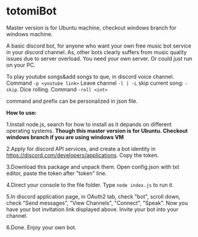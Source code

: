 # totomiBot
Master version is for Ubuntu machine, checkout windows branch for windows machine.


A basic discord bot, for anyone who want your own free music bot service in your discord channel. As, other bots clearly suffers from music quality issues due to server overload.
You need your own server. Or could just run on your PC.



To play youtube songs&add songs to que, in discord voice channel. Command `-p <youtube link>` Leave channel `-l | -L` skip current song: `-skip`.
Dice rolling. Command `-roll <int>`

command and prefix can be personalized in json file.



**How to use:**

1.Install node.js, search for how to install as it depands on different operating systems. **Though this master version is for Ubuntu. Checkout windows branch if you are using windows VM**

2.Apply for discord API services, and create a bot identity in https://discord.com/developers/applications. Copy the token.

3.Download this package and unpack them. Open config.json with txt editor, paste the token after "token" line.

4.Direct your console to the file folder. Type `node index.js` to run it.

5.In discord application page, in OAuth2 tab, check "bot", scroll down, check "Send messages", "View Channels", "Connect", "Speak". Now you have your bot invitation link displayed above. Invite your bot into your channel.

6.Done. Enjoy your own bot.
